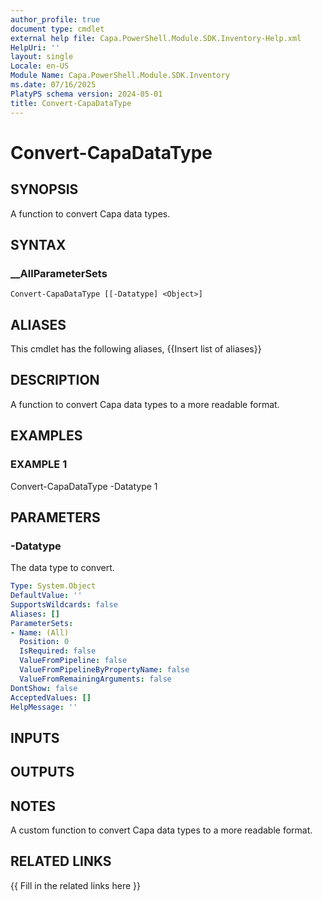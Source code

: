 ```yaml
---
author_profile: true
document type: cmdlet
external help file: Capa.PowerShell.Module.SDK.Inventory-Help.xml
HelpUri: ''
layout: single
Locale: en-US
Module Name: Capa.PowerShell.Module.SDK.Inventory
ms.date: 07/16/2025
PlatyPS schema version: 2024-05-01
title: Convert-CapaDataType
---
```


# Convert-CapaDataType

## SYNOPSIS

A function to convert Capa data types.

## SYNTAX

### __AllParameterSets

```
Convert-CapaDataType [[-Datatype] <Object>]
```

## ALIASES

This cmdlet has the following aliases,
  {{Insert list of aliases}}

## DESCRIPTION

A function to convert Capa data types to a more readable format.

## EXAMPLES

### EXAMPLE 1

Convert-CapaDataType -Datatype 1

## PARAMETERS

### -Datatype

The data type to convert.

```yaml
Type: System.Object
DefaultValue: ''
SupportsWildcards: false
Aliases: []
ParameterSets:
- Name: (All)
  Position: 0
  IsRequired: false
  ValueFromPipeline: false
  ValueFromPipelineByPropertyName: false
  ValueFromRemainingArguments: false
DontShow: false
AcceptedValues: []
HelpMessage: ''
```

## INPUTS

## OUTPUTS

## NOTES

A custom function to convert Capa data types to a more readable format.


## RELATED LINKS

{{ Fill in the related links here }}

